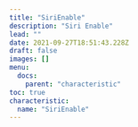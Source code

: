 ```yaml
---
title: "SiriEnable"
description: "Siri Enable"
lead: ""
date: 2021-09-27T18:51:43.228Z
draft: false
images: []
menu:
  docs:
    parent: "characteristic"
toc: true
characteristic:
  name: "SiriEnable"
---
```

